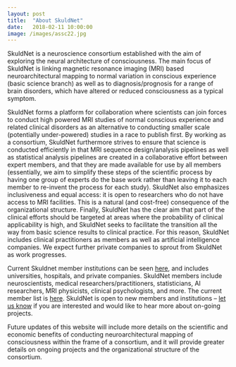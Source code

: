 ```yaml
---
layout: post
title:  "About SkuldNet"
date:   2018-02-11 10:00:00
image: /images/assc22.jpg
---
```

SkuldNet is a neuroscience consortium established with the aim of exploring the neural architecture of consciousness. The main focus of SkuldNet is linking magnetic resonance imaging (MRI) based neuroarchitectural mapping to normal variation in conscious experience (basic science branch) as well as to diagnosis/prognosis for a range of brain disorders, which have altered or reduced consciousness as a typical symptom.

SkuldNet forms a platform for collaboration where scientists can join forces to conduct high powered MRI studies of normal conscious experience and related clinical disorders as an alternative to conducting smaller scale (potentially under-powered) studies in a race to publish first. By working as a consortium, SkuldNet furthermore strives to ensure that science is conducted efficiently in that MRI sequence design/analysis pipelines as well as statistical analysis pipelines are created in a collaborative effort between expert members, and that they are made available for use by all members (essentially, we aim to simplify these steps of the scientific process by having one group of experts do the base work rather than leaving it to each member to re-invent the process for each study). SkuldNet also emphasizes inclusiveness and equal access: it is open to researchers who do not have access to MRI facilities. This is a natural (and cost-free) consequence of the organizational structure. Finally, SkuldNet has the clear aim that part of the clinical efforts should be targeted at areas where the probability of clinical applicability is high, and SkuldNet seeks to facilitate the transition all the way from basic science results to clinical practice. For this reason, SkuldNet includes clinical practitioners as members as well as artificial intelligence companies. We expect further private companies to sprout from SkuldNet as work progresses.

Current Skuldnet member institutions can be seen [here]( https://skuldnet.github.io/consortium.html#sites), and includes universities, hospitals, and private companies. SkuldNet members include neuroscientists, medical researchers/practitioners, statisticians, AI researchers, MRI physicists, clinical psychologists, and more. The current member list is [here]( https://skuldnet.github.io/consortium.html#members). SkuldNet is open to new members and institutions – [let us know](https://skuldnet.github.io/contact.html) if you are interested and would like to hear more about on-going projects.

Future updates of this website will include more details on the scientific and economic benefits of conducting neuroarchitectural mapping of consciousness within the frame of a consortium, and it will provide greater details on ongoing projects and the organizational structure of the consortium.

